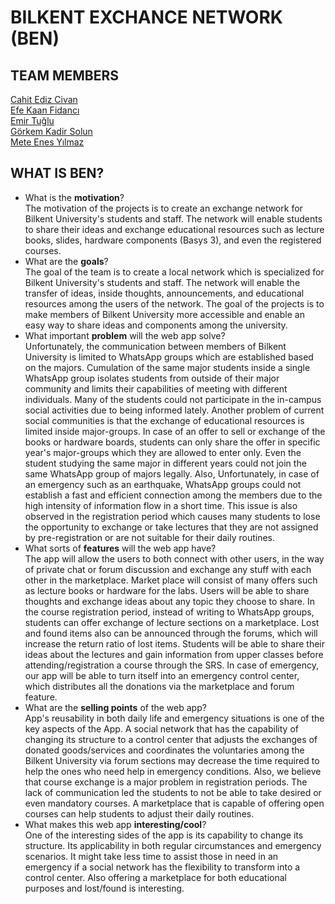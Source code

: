 # BILKENT EXCHANCE NETWORK (BEN)

## TEAM MEMBERS

[Cahit Ediz Civan](https://github.com/Edizc) <br>
[Efe Kaan Fidancı](https://github.com/EfeKN) <br>
[Emir Tuğlu](https://github.com/emirtuglu) <br>
[Görkem Kadir Solun](https://github.com/gorkemsolun) <br>
[Mete Enes Yılmaz](https://github.com/metenes) <br>

## WHAT IS BEN?

- What is the **motivation**? <br>
The motivation of the projects is to create an exchange network for Bilkent University's students and staff. The network will enable students to share their ideas and exchange educational resources such as lecture books, slides, hardware components (Basys 3), and even the registered courses. 
- What are the **goals**? <br>
The goal of the team is to create a local network which is specialized for Bilkent University's students and staff. The network will enable the transfer of ideas, inside thoughts, announcements, and educational resources  among the users of the network. The goal of the projects is to make members of Bilkent University more accessible and enable an easy way to share ideas and components among the university. 
- What important **problem** will the web app solve? <br>
Unfortunately, the communication between members of Bilkent University is limited to WhatsApp groups which are established based on the majors. Cumulation of the same major students inside a single WhatsApp group isolates students from outside of their major community and limits their capabilities of meeting with different individuals. Many of the students could not participate in the in-campus social activities due to being informed lately. Another problem of current social communities is that the exchange of educational resources is limited inside major-groups. In case of an offer to sell or exchange of the books or hardware boards, students can only share the offer in specific year's major-groups which they are allowed to enter only. Even the student studying the same major in different years could not join the same WhatsApp group of majors legally. Also, Unfortunately, in case of an emergency such as an earthquake, WhatsApp groups could not establish a fast and efficient connection among the members due to the high intensity of information flow in a short time. This issue is also observed in the registration period which causes many students to lose the opportunity to exchange or take lectures that they are not assigned by pre-registration or are not suitable for their daily routines. 
- What sorts of **features** will the web app have? <br>
The app will allow the users to both connect with other users, in the way of private chat or forum discussion and exchange any stuff with each other in the marketplace. Market place will consist of many offers such as lecture books or hardware for the labs. Users will be able to share thoughts and exchange ideas about any topic they choose to share. In the course registration period, instead of writing to WhatsApp groups, students can offer exchange of lecture sections on a marketplace. Lost and found items also can be announced through the forums, which will increase the return ratio of lost items. Students will be able to share their ideas about the lectures and gain information from upper classes before attending/registration a course through the SRS. In case of emergency, our app will be able to turn itself into an emergency control center, which distributes all the donations via the marketplace and forum feature. 
- What are the **selling points** of the web app? <br>
App's reusability in both daily life and emergency situations is one of the key aspects of the App. A social network that has the capability of changing its structure to a control center that adjusts the exchanges of donated goods/services and coordinates the voluntaries among the Bilkent University via forum sections may decrease the time required to help the ones who need help in emergency conditions. Also, we believe that course exchange is a major problem in registration periods. The lack of communication led the students to not be able to take desired or even mandatory courses. A marketplace that is capable of offering open courses can help students to adjust their daily routines.   
- What makes this web app **interesting/cool**? <br>
One of the interesting sides of the app is its capability to change its structure. Its applicability in both regular circumstances and emergency scenarios. It might take less time to assist those in need in an emergency if a social network has the flexibility to transform into a control center. Also offering a marketplace for both educational purposes and lost/found is interesting. 

